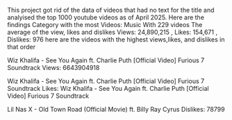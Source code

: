 This project got rid of the data of videos that had no text for the title and analyised the top 1000 youtube videos as of April 2025.
Here are the findings
Category with the most Videos: Music
With 229 videos
The average of the view, likes and dislikes
Views: 24,890,215 , Likes: 154,671 , Dislikes: 976
here are the videos with the highest views,likes, and dislikes in that order

Wiz Khalifa - See You Again ft. Charlie Puth [Official Video] Furious 7 Soundtrack
Views: 6643904918

Wiz Khalifa - See You Again ft. Charlie Puth [Official Video] Furious 7 Soundtrack
Likes: Wiz Khalifa - See You Again ft. Charlie Puth [Official Video] Furious 7 Soundtrack

Lil Nas X - Old Town Road (Official Movie) ft. Billy Ray Cyrus
Dislikes: 78799 
